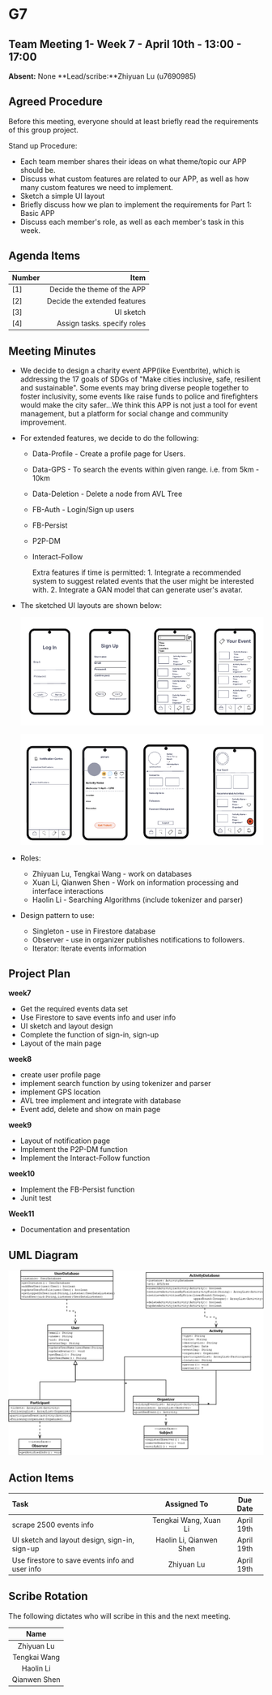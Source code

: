 # G7

## Team Meeting 1- Week 7 - April 10th - 13:00 - 17:00

**Absent:**
None
**Lead/scribe:**Zhiyuan Lu (u7690985)

## Agreed Procedure

Before this meeting, everyone should at least briefly read the requirements of this group project.

Stand up Procedure: 

- Each team member shares their ideas on what theme/topic our APP should be.
- Discuss what custom features are related to our APP, as well as how many custom features we need to implement.
- Sketch a simple UI layout
- Briefly discuss how we plan to implement the requirements for Part 1: Basic APP
- Discuss each member's role, as well as each member's task in this week.

## Agenda Items

| Number |                         Item |
| :----- | ---------------------------: |
| [1]    |  Decide the theme of the APP |
| [2]    | Decide the extended features |
| [3]    |                    UI sketch |
| [4]    |  Assign tasks. specify roles |

## Meeting Minutes

- We decide to design a charity event APP(like Eventbrite), which is addressing the 17 goals of SDGs of "Make cities inclusive, safe, resilient and sustainable". Some events may bring diverse people together to foster inclusivity, some events like raise funds to police and firefighters would make the city safer…We think this APP is not just a tool for event management, but a platform for social change and community improvement.

- For extended features, we decide to do the following:

  - Data-Profile -  Create a profile page for Users.

  - Data-GPS - To search the events within given range. i.e. from 5km - 10km

  - Data-Deletion - Delete a node from AVL Tree

  - FB-Auth - Login/Sign up users

  - FB-Persist

  - P2P-DM

  - Interact-Follow

    Extra features if time is permitted: 1. Integrate a recommended system to suggest related events that the user might be interested with. 2. Integrate a GAN model that can generate user's avatar.

- The sketched UI layouts are shown below:

  ![ui-design-1](media/Assets/ui-design-1.png)

  ![ui-design-2](media/Assets/ui-design-2.png)

- Roles:

  - Zhiyuan Lu, Tengkai Wang - work on databases
  - Xuan Li, Qianwen Shen - Work on information processing and interface interactions
  - Haolin Li - Searching Algorithms (include tokenizer and parser)
  
- Design pattern to use:

  - Singleton - use in Firestore database
  - Observer - use in organizer publishes notifications to followers.
  - Iterator: Iterate events information




## Project Plan

**week7**

- Get the required events data set 
- Use Firestore to save events info and user info
- UI sketch and layout design
- Complete the function of sign-in, sign-up
- Layout of the main page

**week8**

- create user profile page
- implement search function by using tokenizer and parser
- implement GPS location
- AVL tree implement and integrate with database
- Event add, delete and show on main page

**week9**

- Layout of notification page
- Implement the P2P-DM function
- Implement the Interact-Follow function

**week10**

- Implement the FB-Persist function
- Junit test

**Week11**

- Documentation and presentation 



## UML Diagram

![](media\Assets\eventapp_uml_v1.png)


## Action Items

| Task                                     |       Assigned To       |  Due Date  |
| :--------------------------------------- | :---------------------: | :--------: |
| scrape 2500 events info                  |  Tengkai Wang, Xuan Li  | April 19th |
| UI sketch and layout design, sign-in, sign-up | Haolin Li, Qianwen Shen | April 19th |
| Use firestore to save events info and user info |       Zhiyuan Lu        | April 19th |



## Scribe Rotation

The following dictates who will scribe in this and the next meeting.

|     Name     |
| :----------: |
|  Zhiyuan Lu  |
| Tengkai Wang |
|  Haolin Li   |
| Qianwen Shen |